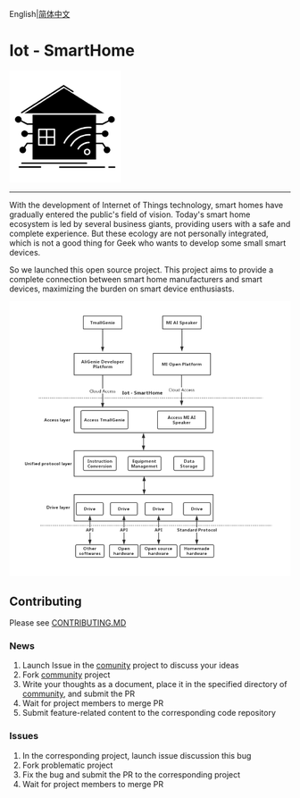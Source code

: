 English|[简体中文](./README.md) 
# Iot - SmartHome

![Overview](./images/README/iotsh.png)

----
With the development of Internet of Things technology, smart homes have 
gradually entered the public's field of vision. Today's smart home 
ecosystem is led by several business giants, providing users with a safe and 
complete experience. But these ecology are not personally integrated, 
which is not a good thing for Geek who wants to develop some small smart devices.

So we launched this open source project. This project aims to provide 
a complete connection between smart home manufacturers and smart devices,
maximizing the burden on smart device enthusiasts.

![Overview](./images/README/Overview-EN.png)

## Contributing

Please see [CONTRIBUTING.MD](CONTRIBUTING.md)

### News

1. Launch Issue in the [comunity](https://github.com/iotsh/community) project to discuss your ideas
1. Fork [community](https://github.com/iotsh/community) project
1. Write your thoughts as a document, place it in the specified directory of [community](https://github.com/iotsh/community), and submit the PR
1. Wait for project members to merge PR
1. Submit feature-related content to the corresponding code repository

### Issues

1. In the corresponding project, launch issue discussion this bug
1. Fork problematic project
1. Fix the bug and submit the PR to the corresponding project
1. Wait for project members to merge PR



